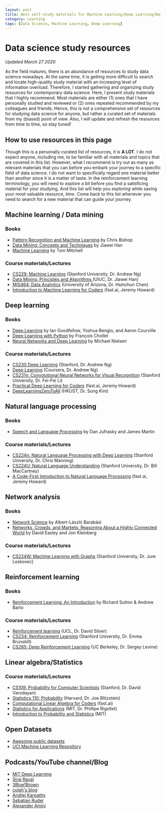 ```yaml
---
layout: post
title: Best self-study materials for Machine Learning/Deep Learning/Natural Language Processing - Free online data science study resources
category: Learning
tags: [Data Science, Machine Learning, Deep Learning]
---
```


# Data science study resources
*Updated March 27 2020*

As the field matures, there is an abundance of resources to study data science nowadays. At the same time, it is getting more difficult to search and locate high-quality study material with an increasing level of information overload. Therefore, I started gathering and organizing study resources for contemporary data science. Here, I present study materials that I highly recommend. Most materials are either (1) ones that I have personally studied and reviewed or (2) ones repeated recommended by my colleagues and friends. Hence, this is not a comprehensive set of resources for studying data science for anyone, but rather a curated set of materials from my (biased) point of view. Also, I will update and refresh the resources from time to time, so stay tuned!


## How to use resources in this page

Though this is a personally curated list of resources, it is **A LOT**. I do not expect anyone, including me, to be familiar with all materials and topics that are covered in this list. However, what I recommend is try out as many as relevant materials that you can before you embark your journey to a specific field of data science. I do not want to specifically regard one material better than another since it is a matter of taste. In the reinforcement learning terminology, you will need to *explore* a bit before you find a satisficing material for your studying. And this list will help you *exploring* while saving your most valuable resource, *time*. Come back to this list whenever you need to search for a new material that can guide your journey.


## Machine learning / Data mining

### Books

- [Pattern Recognition and Machine Learning](http://users.isr.ist.utl.pt/~wurmd/Livros/school/Bishop%20-%20Pattern%20Recognition%20And%20Machine%20Learning%20-%20Springer%20%202006.pdf) by Chris Bishop
- [Data Mining: Concepts and Techniques](https://www.amazon.com/Data-Mining-Concepts-Techniques-Management-ebook/dp/B0058NBJ2M/ref=sr_1_2?dchild=1&keywords=Data+Mining%3A+Concepts+and+Techniques&qid=1585177857&sr=8-2) by Jiawei Han
- [Machine Learning](http://profsite.um.ac.ir/~monsefi/machine-learning/pdf/Machine-Learning-Tom-Mitchell.pdf) by Tom Mitchell

### Course materials/Lectures

- [CS229: Machine Learning](http://cs229.stanford.edu/?fbclid=IwAR1ihhlwlMxwd0CE5WdT_b_rd3CaQ7_u-ew1yhTf2syGhKdldmKxIP8-vrI) (Stanford University, Dr. Andrew Ng)
- [Data Mining: Principles and Algorithms ](https://wiki.illinois.edu//wiki/display/cs512/Lectures) (UIUC, Dr. Jiawei Han)
- [MIS464: Data Analytics](https://ailab-ua.github.io/courses/) (University of Arizona, Dr. Hsinchun Chen)
- [Introduction to Machine Learning for Coders](http://course18.fast.ai/ml) (fast.ai, Jeremy Howard)


## Deep learning

### Books

- [Deep Learning](https://www.deeplearningbook.org/) by Ian Goodfellow, Yoshua Bengio, and Aaron Courville
- [Deep Learning with Python](https://www.amazon.com/Deep-Learning-Python-Francois-Chollet/dp/1617294438) by François Chollet
- [Neural Networks and Deep Learning](http://neuralnetworksanddeeplearning.com/) by Michael Nielsen


### Course materials/Lectures

- [CS230 Deep Learning](https://web.stanford.edu/class/cs230/?fbclid=IwAR3dAQzwV7PwfQk5lTWSoInjeRWJn_JTnju6um_WSj3VSQzIy0BnG_l8o4g) (Stanford, Dr. Andrew Ng)
- [Deep Learning](https://www.coursera.org/specializations/deep-learning) (Coursera, Dr. Andrew Ng)
- [CS231n: Convolutional Neural Networks for Visual Recognition](http://cs231n.stanford.edu/) (Stanford University, Dr. Fei-Fei Li)
- [Practical Deep Learning for Coders](https://course.fast.ai/) (fast.ai, Jeremy Howard)
- [DeepLearningZeroToAll](https://github.com/hunkim/DeepLearningZeroToAll) (HKUST, Dr. Sung Kim)


## Natural language processing

### Books

- [Speech and Language Processing](https://web.stanford.edu/~jurafsky/slp3/) by Dan Jufrasky and James Martin

### Course materials/Lectures

- [CS224n: Natural Language Processing with Deep Learning](http://web.stanford.edu/class/cs224n/) (Stanford University, Dr. Chris Manning)
- [CS224U: Natural Language Understanding](http://web.stanford.edu/class/cs224u/?fbclid=IwAR3u4uU4EhRDZViAifk6fejDRV6GbWBHPci9UZgj1aF70RsIKWV-dmYggD4) (Stanford University, Dr. Bill MacCartney)
- [A Code-First Introduction to Natural Language Processing](https://www.fast.ai/2019/07/08/fastai-nlp/) (fast.ai, Jeremy Howard)


## Network analysis

### Books

- [Network Science](http://networksciencebook.com/) by Albert-László Barabási
- [Networks, Crowds, and Markets: Reasoning About a Highly Connected World](https://www.cs.cornell.edu/home/kleinber/networks-book/) by David Easley and Jon Kleinberg

### Course materials/Lectures

- [CS224W: Machine Learning with Graphs](http://web.stanford.edu/class/cs224w/) (Stanford University, Dr. Jure Leskovec)


## Reinforcement learning

### Books

- [Reinforcement Learning: An Introduction](http://incompleteideas.net/book/the-book-2nd.html) by Richard Sutton & Andrew Barto

### Course materials/Lectures

- [Reinforcement learning](http://www0.cs.ucl.ac.uk/staff/d.silver/web/Teaching.html) (UCL, Dr. David Silver)
- [CS234: Reinforcement Learning](http://web.stanford.edu/class/cs234/index.html?fbclid=IwAR2OnDnbOX43XLZPdl8iUqRfQ2Dlg_qF5bmwCEd0rhBe3-YRNFmzpNhjDLw) (Stanford University, Dr. Emma Brunskill)
- [CS285: Deep Reinforcement Learning](http://rail.eecs.berkeley.edu/deeprlcourse/) (UC Berkeley, Dr. Sergey Levine)


## Linear algebra/Statistics

### Course materials/Lectures

- [CS109: Probability for Computer Scientists](http://web.stanford.edu/class/cs109//?fbclid=IwAR1OBt4-tKwVgP5GsjHaVDdX7QdEYAlrI45vv_4tk56Se-pEpY_LLYn9Wk4) (Stanford, Dr. David Varodayan)
- [Statistics 110: Probability](https://projects.iq.harvard.edu/stat110/home) (Harvard, Dr. Joe Blitzstein)
- [Computational Linear Algebra for Coders](https://github.com/fastai/numerical-linear-algebra/blob/master/README.md) (fast.ai)
- [Statistics for Applications](https://ocw.mit.edu/courses/mathematics/18-650-statistics-for-applications-fall-2016/) (MIT, Dr. Phillipe Rigollet)
- [Introduction to Probability and Statistics](https://ocw.mit.edu/courses/mathematics/18-05-introduction-to-probability-and-statistics-spring-2014/) (MIT)


## Open Datasets

- [Awesome public datasets](https://github.com/awesomedata/awesome-public-datasets)
- [UCI Machine Learning Repository](https://archive.ics.uci.edu/ml/datasets.php)


## Podcasts/YouTube channel/Blog

- [MIT Deep Learning](https://deeplearning.mit.edu/)
- [Siraj Raval](https://www.youtube.com/channel/UCWN3xxRkmTPmbKwht9FuE5A)
- [3Blue1Brown](https://www.youtube.com/channel/UCYO_jab_esuFRV4b17AJtAw?fbclid=IwAR0mbyBQ2A4cSTPU3LUhrLkP-NOtR1Ig9z-vPM5NiL-TnxKRpCYaBhBDMk4)
- [colah's blog](https://colah.github.io/)
- [Andrej Karpathy](https://cs.stanford.edu/people/karpathy/)
- [Sebatian Ruder](https://ruder.io/)
- [Alexander Amini](https://www.youtube.com/channel/UCtslD4DGH6PKyG_1gFAX7sg)
